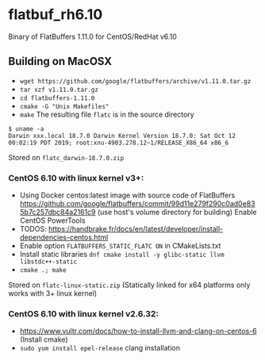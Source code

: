 # flatbuf_rh6.10
Binary of FlatBuffers 1.11.0 for CentOS/RedHat v6.10
## Building on MacOSX
* ```wget https://github.com/google/flatbuffers/archive/v1.11.0.tar.gz```
* ```tar xzf v1.11.0.tar.gz```
* ```cd flatbuffers-1.11.0```
* ```cmake -G "Unix Makefiles"```
* ```make```
The resulting file ```flatc``` is in the source directory
```
$ uname -a
Darwin xxx.local 18.7.0 Darwin Kernel Version 18.7.0: Sat Oct 12 00:02:19 PDT 2019; root:xnu-4903.278.12~1/RELEASE_X86_64 x86_6
```
Stored on ```flatc_darwin-18.7.0.zip```

### CentOS 6.10 with linux kernel v3+:
* Using Docker centos:latest image with source code of FlatBuffers https://github.com/google/flatbuffers/commit/99d11e279f290c0ad0e835b7c257dbc84a2161c9 (use host's volume directory for building)
<Docker> Enable CentOS PowerTools 
* TODOS: https://handbrake.fr/docs/en/latest/developer/install-dependencies-centos.html
* Enable option ```FLATBUFFERS_STATIC_FLATC ON``` in CMakeLists.txt
* Install static libraries ```dnf cmake install -y glibc-static llvm libstdc++-static```
* ```cmake .; make```
  
Stored on ```flatc-linux-static.zip``` (Statically linked for x64 platforms only works with 3+ linux kernel)

### CentOS 6.10 with linux kernel v2.6.32:
* https://www.vultr.com/docs/how-to-install-llvm-and-clang-on-centos-6 (Install cmake)
* ```sudo yum install epel-release``` clang installation


